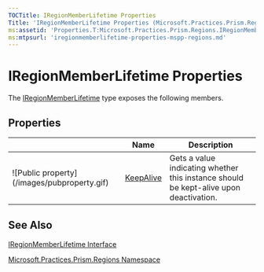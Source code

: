 ```yaml
---
TOCTitle: IRegionMemberLifetime Properties
Title: 'IRegionMemberLifetime Properties (Microsoft.Practices.Prism.Regions)'
ms:assetid: 'Properties.T:Microsoft.Practices.Prism.Regions.IRegionMemberLifetime'
ms:mtpsurl: 'iregionmemberlifetime-properties-mspp-regions.md'
---
```


# IRegionMemberLifetime Properties

The [IRegionMemberLifetime](/patterns-practices/reference/iregionmemberlifetime-interface-mspp-regions) type exposes the following members.

## Properties

<table>

<thead>
<tr class="header">
<th> </th>
<th>Name</th>
<th>Description</th>
</tr>
</thead>
<tbody>
<tr class="odd">
<td>![Public property](/images/pubproperty.gif)</td>
<td><a href="https://msdn.microsoft.com/library/microsoft.practices.prism.regions.iregionmemberlifetime.keepalive">KeepAlive</a></td>
<td><div class="summary">
Gets a value indicating whether this instance should be kept-alive upon deactivation.
</div></td>
</tr>
</tbody>
</table>

## See Also
[IRegionMemberLifetime Interface](/patterns-practices/reference/iregionmemberlifetime-interface-mspp-regions)

[Microsoft.Practices.Prism.Regions Namespace](/patterns-practices/reference/mspp-regions-namespace)
